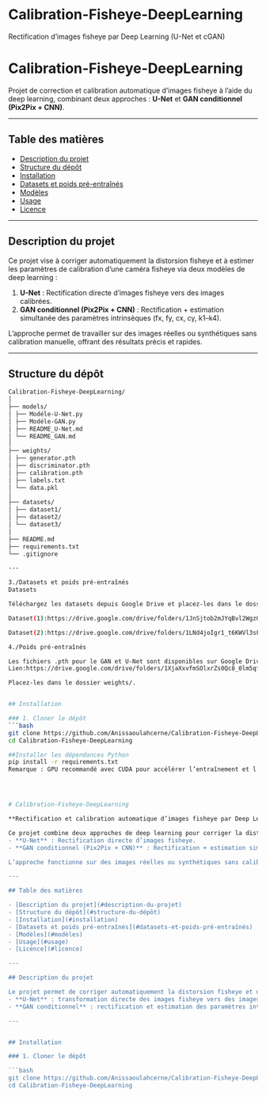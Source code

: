 # Calibration-Fisheye-DeepLearning
Rectification d’images fisheye par Deep Learning (U-Net et cGAN)

# Calibration-Fisheye-DeepLearning

Projet de correction et calibration automatique d’images fisheye à l’aide du deep learning, combinant deux approches : **U-Net** et **GAN conditionnel (Pix2Pix + CNN)**.

---

## Table des matières

- [Description du projet](#description-du-projet)  
- [Structure du dépôt](#structure-du-dépôt)  
- [Installation](#installation)  
- [Datasets et poids pré-entraînés](#datasets-et-poids-pré-entraînés)  
- [Modèles](#modèles)  
- [Usage](#usage)  
- [Licence](#licence)  

---

## Description du projet

Ce projet vise à corriger automatiquement la distorsion fisheye et à estimer les paramètres de calibration d’une caméra fisheye via deux modèles de deep learning :  

1. **U-Net** : Rectification directe d’images fisheye vers des images calibrées.  
2. **GAN conditionnel (Pix2Pix + CNN)** : Rectification + estimation simultanée des paramètres intrinsèques (fx, fy, cx, cy, k1–k4).  

L’approche permet de travailler sur des images réelles ou synthétiques sans calibration manuelle, offrant des résultats précis et rapides.

---

## Structure du dépôt
```bash
Calibration-Fisheye-DeepLearning/
│
├── models/
│ ├── Modéle-U-Net.py
│ ├── Modéle-GAN.py
│ ├── README_U-Net.md
│ └── README_GAN.md
│
├── weights/
│ ├── generator.pth
│ ├── discriminator.pth
│ ├── calibration.pth
│ ├── labels.txt
│ └── data.pkl
│
├── datasets/
│ ├── dataset1/
│ ├── dataset2/
│ └── dataset3/
│
├── README.md
├── requirements.txt
└── .gitignore

---

3./Datasets et poids pré-entraînés
Datasets

Téléchargez les datasets depuis Google Drive et placez-les dans le dossier datasets/ :

Dataset(1):https://drive.google.com/drive/folders/1JnSjtob2mJYqBvl2WgzQuTv1Ft0tURgy?usp=drive_link

Dataset(2):https://drive.google.com/drive/folders/1LNd4joIgr1_t6KWVl3sFWSRAGve2ubUO?usp=drive_link

4./Poids pré-entraînés

Les fichiers .pth pour le GAN et U-Net sont disponibles sur Google Drive :
Lien:https://drive.google.com/drive/folders/1XjaXxvfmSOlxrZs0Qc8_0lm5qfgkENax?usp=drive_link

Placez-les dans le dossier weights/.


## Installation

### 1. Cloner le dépôt
```bash
git clone https://github.com/Anissaoulahcerne/Calibration-Fisheye-DeepLearning.git
cd Calibration-Fisheye-DeepLearning

##Installer les dépendances Python
pip install -r requirements.txt
Remarque : GPU recommandé avec CUDA pour accélérer l’entraînement et l’inférence.




# Calibration-Fisheye-DeepLearning

**Rectification et calibration automatique d’images fisheye par Deep Learning (U-Net et cGAN)**

Ce projet combine deux approches de deep learning pour corriger la distorsion fisheye et estimer les paramètres de calibration d'une caméra :  
- **U-Net** : Rectification directe d’images fisheye.  
- **GAN conditionnel (Pix2Pix + CNN)** : Rectification + estimation simultanée des paramètres intrinsèques (fx, fy, cx, cy, k1–k4).  

L’approche fonctionne sur des images réelles ou synthétiques sans calibration manuelle, offrant des résultats précis et rapides.

---

## Table des matières

- [Description du projet](#description-du-projet)
- [Structure du dépôt](#structure-du-dépôt)
- [Installation](#installation)
- [Datasets et poids pré-entraînés](#datasets-et-poids-pré-entraînés)
- [Modèles](#modèles)
- [Usage](#usage)
- [Licence](#licence)

---

## Description du projet

Le projet permet de corriger automatiquement la distorsion fisheye et d’estimer les paramètres de calibration via deux modèles :  
- **U-Net** : transformation directe des images fisheye vers des images rectifiées.  
- **GAN conditionnel** : rectification et estimation des paramètres intrinsèques.

---


## Installation

### 1. Cloner le dépôt

```bash
git clone https://github.com/Anissaoulahcerne/Calibration-Fisheye-DeepLearning.git
cd Calibration-Fisheye-DeepLearning


